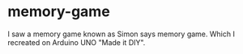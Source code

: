 # memory-game
I saw a memory game known as Simon says memory game. Which I recreated on Arduino UNO "Made it DIY".
